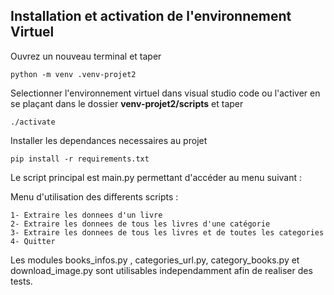 ## Installation et activation de l'environnement Virtuel
Ouvrez un nouveau terminal et taper  
```
python -m venv .venv-projet2
```
Selectionner l'environnement virtuel dans visual studio code ou l'activer en se plaçant dans le dossier **venv-projet2/scripts** et taper
```
./activate
```
Installer les dependances necessaires au projet
```
pip install -r requirements.txt
```

Le script principal est main.py permettant d'accéder au menu suivant :

Menu d'utilisation des differents scripts :

    1- Extraire les donnees d'un livre
    2- Extraire les donnees de tous les livres d'une catégorie
    3- Extraire les donnees de tous les livres et de toutes les categories
    4- Quitter

Les modules books_infos.py , categories_url.py, category_books.py et download_image.py sont utilisables independamment afin de realiser des tests.


